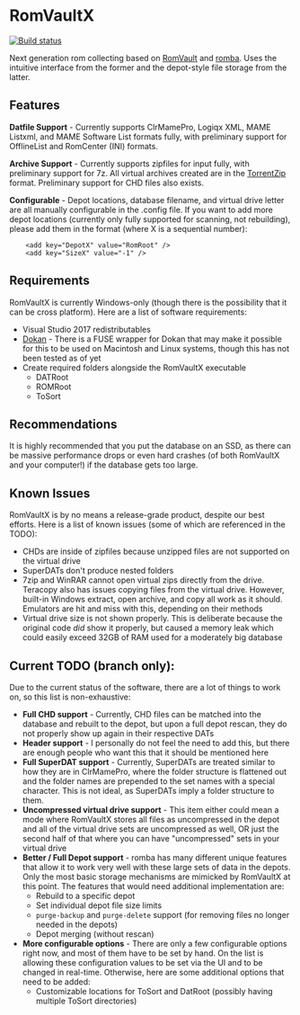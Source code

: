 RomVaultX
=========

[![Build status](https://ci.appveyor.com/api/projects/status/gq1kh9sh60ta6ony/branch/master?svg=true)](https://ci.appveyor.com/project/mnadareski/romvaultx/branch/master)

Next generation rom collecting based on [RomVault](https://github.com/gjefferyes/RomVault) and [romba](https://github.com/uwedeportivo/romba/). Uses the intuitive interface from the former and the depot-style file storage from the latter.

## Features

**Datfile Support** - Currently supports ClrMamePro, Logiqx XML, MAME Listxml, and MAME Software List formats fully, with preliminary support for OfflineList and RomCenter (INI) formats.

**Archive Support** - Currently supports zipfiles for input fully, with preliminary support for 7z. All virtual archives created are in the [TorrentZip](http://www.romvault.com/trrntzip_explained.doc) format. Preliminary support for CHD files also exists.

**Configurable** - Depot locations, database filename, and virtual drive letter are all manually configurable in the .config file. If you want to add more depot locations (currently only fully supported for scanning, not rebuilding), please add them in the format (where X is a sequential number):

```
	<add key="DepotX" value="RomRoot" />
	<add key="SizeX" value="-1" />
```

## Requirements

RomVaultX is currently Windows-only (though there is the possibility that it can be cross platform). Here are a list of software requirements:

- Visual Studio 2017 redistributables
- [Dokan](https://dokan-dev.github.io/) - There is a FUSE wrapper for Dokan that may make it possible for this to be used on Macintosh and Linux systems, though this has not been tested as of yet
- Create required folders alongside the RomVaultX executable
	- DATRoot
	- ROMRoot
	- ToSort


## Recommendations

It is highly recommended that you put the database on an SSD, as there can be massive performance drops or even hard crashes (of both RomVaultX and your computer!) if the database gets too large.

## Known Issues

RomVaultX is by no means a release-grade product, despite our best efforts. Here is a list of known issues (some of which are referenced in the TODO):

- CHDs are inside of zipfiles because unzipped files are not supported on the virtual drive
- SuperDATs don't produce nested folders
- 7zip and WinRAR cannot open virtual zips directly from the drive. Teracopy also has issues copying files from the virtual drive. However, built-in Windows extract, open archive, and copy all work as it should. Emulators are hit and miss with this, depending on their methods
- Virtual drive size is not shown properly. This is deliberate because the original code *did* show it properly, but caused a memory leak which could easily exceed 32GB of RAM used for a moderately big database


## Current TODO (branch only):

Due to the current status of the software, there are a lot of things to work on, so this list is non-exhaustive:

- **Full CHD support** - Currently, CHD files can be matched into the database and rebuilt to the depot, but upon a full depot rescan, they do not properly show up again in their respective DATs
- **Header support** - I personally do not feel the need to add this, but there are enough people who want this that it should be mentioned here
- **Full SuperDAT support** - Currently, SuperDATs are treated similar to how they are in ClrMamePro, where the folder structure is flattened out and the folder names are prepended to the set names with a special character. This is not ideal, as SuperDATs imply a folder structure to them.
- **Uncompressed virtual drive support** - This item either could mean a mode where RomVaultX stores all files as uncompressed in the depot and all of the virtual drive sets are uncompressed as well, OR just the second half of that where you can have "uncompressed" sets in your virtual drive
- **Better / Full Depot support** - romba has many different unique features that allow it to work very well with these large sets of data in the depots. Only the most basic storage mechanisms are mimicked by RomVaultX at this point. The features that would need additional implementation are:
	- Rebuild to a specific depot
	- Set individual depot file size limits
	- `purge-backup` and `purge-delete` support (for removing files no longer needed in the depots)
	- Depot merging (without rescan)
- **More configurable options** - There are only a few configurable options right now, and most of them have to be set by hand. On the list is allowing these configuration values to be set via the UI and to be changed in real-time. Otherwise, here are some additional options that need to be added:
	- Customizable locations for ToSort and DatRoot (possibly having multiple ToSort directories)